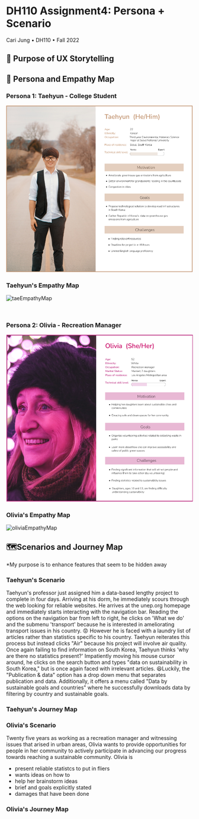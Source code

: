 # DH110 Assignment4: Persona + Scenario
Cari Jung • DH110 • Fall 2022

## 📜 Purpose of UX Storytelling 





## 👤 Persona and Empathy Map
### Persona 1: Taehyun - College Student
![Taehyun's Persona](personaTaehyun.png)

### Taehyun's Empathy Map

<img width="985" alt="taeEmpathyMap" src="https://user-images.githubusercontent.com/114601962/197450617-4b94f08b-dfa9-41be-8215-042f7d76311c.png">

<p>&nbsp;</p>

### Persona 2: Olivia - Recreation Manager
![Olivia's Persona](oliviaPersona.png)

### Olivia's Empathy Map

<img width="985" alt="oliviaEmpathyMap" src="https://user-images.githubusercontent.com/114601962/197450604-b6fb53a3-d10e-4854-9e62-6710dc887519.png">




## 🗺️Scenarios and Journey Map
*My purpose is to enhance features that seem to be hidden away

### Taehyun's Scenario
Taehyun's professor just assigned him a data-based lengthy project to complete in four days. Arriving at his dorm, he immediately scours through the web looking for reliable websites. He arrives at the unep.org homepage and immediately starts interacting with the navigation bar. Reading the options on the navigation bar from left to right, he clicks on 'What we do' and the submenu 'transport' because he is interested in ameliorating transport issues in his country.
😡 However he is faced with a laundry list of articles rather than statistics specific to his country. Taehyun reiterates this process but instead clicks "Air"     because his project will involve air quality. Once again failing to find information on South Korea, Taehyun thinks 'why are there no statistics present?' Impatiently moving his mouse cursor around, he clicks on the search button and types "data on sustainability in South Korea," but is once again faced with irrelevant articles. 
😆Luckily, the "Publication & data" option has a drop down menu that separates publication and data. Additionally, it offers a menu called "Data by sustainable goals and countries" where he successfully downloads data by filtering by country and sustainable goals. 

### Taehyun's Journey Map

### Olivia's Scenario
Twenty five years as working as a recreation manager and witnessing issues that arised in urban areas, Olivia wants to provide opportunities for people in her community to actively participate in advancing our progress towards reaching a sustainable community. Olivia is 

- present reliable statistcs to put in fliers 
- wants ideas on how to 
- help her brainstorm ideas 
- brief and goals explicitly stated 
- damages that have been done 


### Olivia's Journey Map

